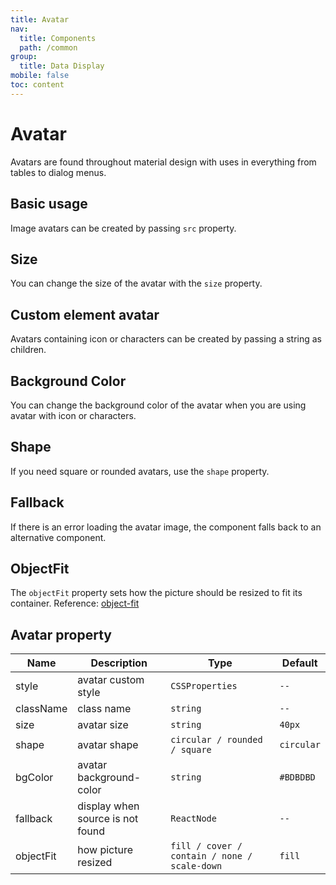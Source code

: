 ```yaml
---
title: Avatar
nav:
  title: Components
  path: /common
group:
  title: Data Display
mobile: false
toc: content
---
```


# Avatar

Avatars are found throughout material design with uses in everything from tables to dialog menus.

## Basic usage

Image avatars can be created by passing `src` property.

<code src="./demos/index1.tsx"></code>

## Size

You can change the size of the avatar with the `size` property.

<code src="./demos/index2.tsx"></code>

## Custom element avatar

Avatars containing icon or characters can be created by passing a string as children.

<code src="./demos/index3.tsx"></code>

## Background Color

You can change the background color of the avatar when you are using avatar with icon or characters.

<code src="./demos/index4.tsx"></code>

## Shape

If you need square or rounded avatars, use the `shape` property.

<code src="./demos/index5.tsx"></code>

## Fallback

If there is an error loading the avatar image, the component falls back to an alternative component.

<code src="./demos/index6.tsx"></code>

## ObjectFit

The `objectFit` property sets how the picture should be resized to fit its container. Reference: [object-fit](https://developer.mozilla.org/en-US/docs/Web/CSS/object-fit)

<code src="./demos/index7.tsx"></code>

## Avatar property

| Name      | Description                      | Type                                         | Default    |
| --------- | -------------------------------- | -------------------------------------------- | ---------- |
| style     | avatar custom style              | `CSSProperties`                              | `--`       |
| className | class name                       | `string`                                     | `--`       |
| size      | avatar size                      | `string`                                     | `40px`     |
| shape     | avatar shape                     | `circular / rounded / square`                | `circular` |
| bgColor   | avatar background-color          | `string`                                     | `#BDBDBD`  |
| fallback  | display when source is not found | `ReactNode`                                  | `--`       |
| objectFit | how picture resized              | `fill / cover / contain / none / scale-down` | `fill`     |
